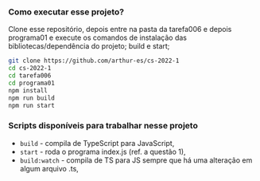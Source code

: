 ### Como executar esse projeto?

Clone esse repositório, depois entre na pasta da tarefa006 e depois programa01 e execute os comandos de instalação das bibliotecas/dependência do projeto; build e start;

```sh
git clone https://github.com/arthur-es/cs-2022-1
cd cs-2022-1
cd tarefa006
cd programa01
npm install
npm run build
npm run start
```

### Scripts disponíveis para trabalhar nesse projeto

- `build` - compila de TypeScript para JavaScript,
- `start` - roda o programa index.js (ref. a questão 1),
- `build:watch` - compila de TS para JS sempre que há uma alteração em algum arquivo .ts,
